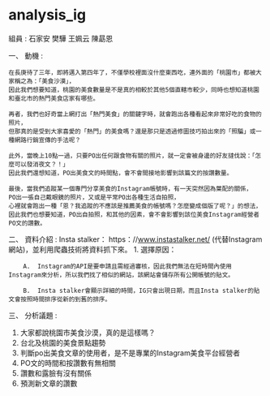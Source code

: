 # analysis_ig
組員 : 石家安 樊驊 王姵云 陳勗恩

一、	動機 :

    在長庚待了三年，即將邁入第四年了，不僅學校裡面沒什麼東西吃，連外面的「桃園市」都被大家稱之為：「美食沙漠」，
    因此我們想要知道，桃園的美食數量是不是真的相較於其他5個直轄市較少，同時也想知道桃園和臺北市的熱門美食店家有哪些。

    再者，我們也好奇當上網打出「熱門美食」的關鍵字時，就會跑出各種看起來非常好吃的食物的照片，
    但那真的是受到大家喜愛的「熱門」的美食嗎？還是那只是透過修圖技巧拍出來的「照騙」或一種網路行銷宣傳的手法呢？

    此外，當晚上10點一過，只要PO出任何跟食物有關的照片，就一定會被身邊的好友撻伐說：「怎麼可以發消夜文？！」
    因此我們還想知道，PO出美食文的時間點，會不會間接地影響到該篇文的按讚數量。

    最後，當我們追蹤某一個專門分享美食的Instagram帳號時，有一天突然因為葉配的關係，
    PO出一張自己戴眼鏡的照片，又或是平常PO出各種生活自拍照，
    心裡就會跑出一種「恩？我追蹤的不應該是推薦美食的帳號嗎？怎麼變成個版了呢？」的想法，
    因此我們也想要知道，PO出自拍照，和其他的因素，會不會影響到該位美食Instagram經營者PO文的讚數。

二、	資料介紹 : 
Insta stalker： https：//www.instastalker.net/ (代替Instagram網站)，並利用爬蟲技術將資料抓下來。
    1.	選擇原因：

        A.	Instagram的API是要申請且需經過審核，因此我們無法在短時間內使用Instagram來分析，所以我們找了相似的網站，該網站會儲存所有公開帳號的貼文。

        B.	Insta stalker會顯示詳細的時間，IG只會出現日期，而且Insta stalker的貼文會按照時間排序從新的到舊的排序。

三、	分析議題 : 
1.	大家都說桃園市美食沙漠，真的是這樣嗎？
2.  台北及桃園的美食景點趨勢
3. 判斷po出美食文章的使用者，是不是專業的Instagram美食平台經營者
4. PO文的時間和按讚數有無相關
5. 讚數和露臉有沒有關係
6. 預測新文章的讚數
